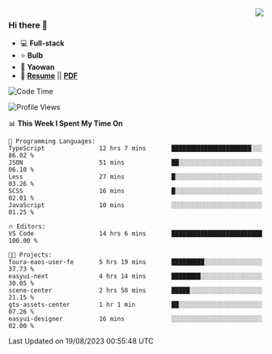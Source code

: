 <img align="right" src="https://github-readme-stats.vercel.app/api?username=LolipopJ&show_icons=true&count_private=true&hide_title=true&include_all_commits=true&theme=vue">

### Hi there 👋

- :computer: **Full-stack**
- :star: **Bulb**
- :pill: **Yaowan**
- :milky_way: [**Resume**](https://lolipopj.github.io/resume/) || [**PDF**](https://cdn.jsdelivr.net/gh/lolipopj/resume/export/resume-en.pdf)

<!--START_SECTION:waka-->
![Code Time](http://img.shields.io/badge/Code%20Time-1%2C568%20hrs%2058%20mins-blue)

![Profile Views](http://img.shields.io/badge/Profile%20Views-2-blue)

📊 **This Week I Spent My Time On** 

```text
💬 Programming Languages: 
TypeScript               12 hrs 7 mins       ██████████████████████░░░   86.02 % 
JSON                     51 mins             ██░░░░░░░░░░░░░░░░░░░░░░░   06.10 % 
Less                     27 mins             █░░░░░░░░░░░░░░░░░░░░░░░░   03.26 % 
SCSS                     16 mins             █░░░░░░░░░░░░░░░░░░░░░░░░   02.01 % 
JavaScript               10 mins             ░░░░░░░░░░░░░░░░░░░░░░░░░   01.25 % 

🔥 Editors: 
VS Code                  14 hrs 6 mins       █████████████████████████   100.00 % 

🐱‍💻 Projects: 
foura-eaos-user-fe       5 hrs 19 mins       █████████░░░░░░░░░░░░░░░░   37.73 % 
easyui-next              4 hrs 14 mins       ████████░░░░░░░░░░░░░░░░░   30.05 % 
scene-center             2 hrs 58 mins       █████░░░░░░░░░░░░░░░░░░░░   21.15 % 
gts-assets-center        1 hr 1 min          ██░░░░░░░░░░░░░░░░░░░░░░░   07.26 % 
easyui-designer          16 mins             ░░░░░░░░░░░░░░░░░░░░░░░░░   02.00 % 
```


 Last Updated on 19/08/2023 00:55:48 UTC
<!--END_SECTION:waka-->
